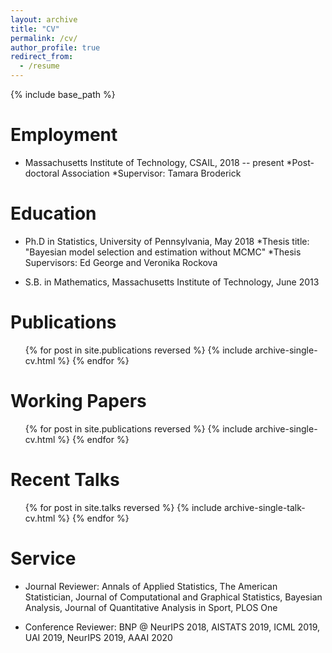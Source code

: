 ```yaml
---
layout: archive
title: "CV"
permalink: /cv/
author_profile: true
redirect_from:
  - /resume
---
```


{% include base_path %}

Employment
======

* Massachusetts Institute of Technology, CSAIL, 2018 -- present
    *Post-doctoral Association
    *Supervisor: Tamara Broderick

Education
======

* Ph.D in Statistics, University of Pennsylvania, May 2018
    *Thesis title: "Bayesian model selection and estimation without MCMC"
    *Thesis Supervisors: Ed George and Veronika Rockova

* S.B. in Mathematics, Massachusetts Institute of Technology, June 2013

Publications
======
  <ol reversed>{% for post in site.publications reversed %}
    {% include archive-single-cv.html %}
  {% endfor %}</ol>

Working Papers
======
  <ol>{% for post in site.publications reversed %}
    {% include archive-single-cv.html %}
  {% endfor %}</ol>
  
Recent Talks
======
  <ul>{% for post in site.talks reversed %}
    {% include archive-single-talk-cv.html %}
  {% endfor %}</ul>
  
  
Service
======
* Journal Reviewer: Annals of Applied Statistics, The American Statistician, Journal of Computational and Graphical Statistics, Bayesian Analysis, Journal of Quantitative Analysis in Sport, PLOS One

* Conference Reviewer: BNP @ NeurIPS 2018, AISTATS 2019, ICML 2019, UAI 2019, NeurIPS 2019, AAAI 2020 
